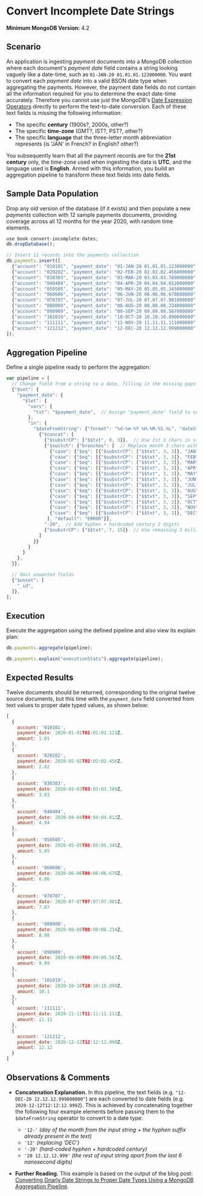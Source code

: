 # Convert Incomplete Date Strings

__Minimum MongoDB Version:__ 4.2


## Scenario

An application is ingesting _payment_ documents into a MongoDB collection where each document's _payment date_ field contains a string looking vaguely like a date-time, such as `01-JAN-20 01.01.01.123000000`. You want to convert each _payment date_ into a valid BSON date type when aggregating the payments. However, the payment date fields do not contain all the information required for you to determine the exact date-time accurately. Therefore you cannot use just the MongoDB's [Date Expression Operators](https://docs.mongodb.com/manual/reference/operator/aggregation/#date-expression-operators) directly to perform the text-to-date conversion. Each of these text fields is missing the following information:

 * The specific __century__ (1900s?, 2000s, other?)
 * The specific __time-zone__ (GMT?, IST?, PST?, other?) 
 * The specific __language__ that the three-letter month abbreviation represents (is 'JAN' in French? in English? other?)

You subsequently learn that all the payment records are for the __21st century__ only, the time-zone used when ingesting the data is __UTC__, and the language used is __English__. Armed with this information, you build an aggregation pipeline to transform these text fields into date fields.


## Sample Data Population

Drop any old version of the database (if it exists) and then populate a new _payments_ collection with 12 sample payments documents, providing coverage across all 12 months for the year 2020, with random time elements.

```javascript
use book-convert-incomplete-dates;
db.dropDatabase();

// Insert 12 records into the payments collection
db.payments.insert([
  {"account": "010101", "payment_date": "01-JAN-20 01.01.01.123000000", "amount": 1.01},
  {"account": "020202", "payment_date": "02-FEB-20 02.02.02.456000000", "amount": 2.02},
  {"account": "030303", "payment_date": "03-MAR-20 03.03.03.789000000", "amount": 3.03},
  {"account": "040404", "payment_date": "04-APR-20 04.04.04.012000000", "amount": 4.04},
  {"account": "050505", "payment_date": "05-MAY-20 05.05.05.345000000", "amount": 5.05},
  {"account": "060606", "payment_date": "06-JUN-20 06.06.06.678000000", "amount": 6.06},
  {"account": "070707", "payment_date": "07-JUL-20 07.07.07.901000000", "amount": 7.07},
  {"account": "080808", "payment_date": "08-AUG-20 08.08.08.234000000", "amount": 8.08},
  {"account": "090909", "payment_date": "09-SEP-20 09.09.09.567000000", "amount": 9.09},
  {"account": "101010", "payment_date": "10-OCT-20 10.10.10.890000000", "amount": 10.10},
  {"account": "111111", "payment_date": "11-NOV-20 11.11.11.111000000", "amount": 11.11},
  {"account": "121212", "payment_date": "12-DEC-20 12.12.12.999000000", "amount": 12.12}
]);
```


## Aggregation Pipeline

Define a single pipeline ready to perform the aggregation:

```javascript
var pipeline = [
  // Change field from a string to a date, filling in the missing gaps
  {"$set": {
    "payment_date": {    
      "$let": {
        "vars": {
          "txt": "$payment_date",  // Assign "payment_date" field to variable "txt"
        },
        "in": { 
          "$dateFromString": {"format": "%d-%m-%Y %H.%M.%S.%L", "dateString":
            {"$concat": [
              {"$substrCP": ["$$txt", 0, 3]},  // Use 1st 3 chars in string
              {"$switch": {"branches": [  // Replace month 3 chars with month number
                {"case": {"$eq": [{"$substrCP": ["$$txt", 3, 3]}, "JAN"]}, "then": "01"},
                {"case": {"$eq": [{"$substrCP": ["$$txt", 3, 3]}, "FEB"]}, "then": "02"},
                {"case": {"$eq": [{"$substrCP": ["$$txt", 3, 3]}, "MAR"]}, "then": "03"},
                {"case": {"$eq": [{"$substrCP": ["$$txt", 3, 3]}, "APR"]}, "then": "04"},
                {"case": {"$eq": [{"$substrCP": ["$$txt", 3, 3]}, "MAY"]}, "then": "05"},
                {"case": {"$eq": [{"$substrCP": ["$$txt", 3, 3]}, "JUN"]}, "then": "06"},
                {"case": {"$eq": [{"$substrCP": ["$$txt", 3, 3]}, "JUL"]}, "then": "07"},
                {"case": {"$eq": [{"$substrCP": ["$$txt", 3, 3]}, "AUG"]}, "then": "08"},
                {"case": {"$eq": [{"$substrCP": ["$$txt", 3, 3]}, "SEP"]}, "then": "09"},
                {"case": {"$eq": [{"$substrCP": ["$$txt", 3, 3]}, "OCT"]}, "then": "10"},
                {"case": {"$eq": [{"$substrCP": ["$$txt", 3, 3]}, "NOV"]}, "then": "11"},
                {"case": {"$eq": [{"$substrCP": ["$$txt", 3, 3]}, "DEC"]}, "then": "12"},
               ], "default": "ERROR"}},
              "-20",  // Add hyphen + hardcoded century 2 digits
              {"$substrCP": ["$$txt", 7, 15]}  // Use remaining 3 millis (ignore last 6 nanosecs)
            ]
          }}                  
        }
      }        
    },             
  }},

  // Omit unwanted fields
  {"$unset": [
    "_id",
  ]},         
];
```


## Execution

Execute the aggregation using the defined pipeline and also view its explain plan:

```javascript
db.payments.aggregate(pipeline);
```

```javascript
db.payments.explain("executionStats").aggregate(pipeline);
```


## Expected Results

Twelve documents should be returned, corresponding to the original twelve source documents, but this time with the `payment_date` field converted from text values to proper date typed values, as shown below:

```javascript
[
  {
    account: '010101',
    payment_date: 2020-01-01T01:01:01.123Z,
    amount: 1.01
  },
  {
    account: '020202',
    payment_date: 2020-02-02T02:02:02.456Z,
    amount: 2.02
  },
  {
    account: '030303',
    payment_date: 2020-03-03T03:03:03.789Z,
    amount: 3.03
  },
  {
    account: '040404',
    payment_date: 2020-04-04T04:04:04.012Z,
    amount: 4.04
  },
  {
    account: '050505',
    payment_date: 2020-05-05T05:05:05.345Z,
    amount: 5.05
  },
  {
    account: '060606',
    payment_date: 2020-06-06T06:06:06.678Z,
    amount: 6.06
  },
  {
    account: '070707',
    payment_date: 2020-07-07T07:07:07.901Z,
    amount: 7.07
  },
  {
    account: '080808',
    payment_date: 2020-08-08T08:08:08.234Z,
    amount: 8.08
  },
  {
    account: '090909',
    payment_date: 2020-09-09T09:09:09.567Z,
    amount: 9.09
  },
  {
    account: '101010',
    payment_date: 2020-10-10T10:10:10.890Z,
    amount: 10.1
  },
  {
    account: '111111',
    payment_date: 2020-11-11T11:11:11.111Z,
    amount: 11.11
  },
  {
    account: '121212',
    payment_date: 2020-12-12T12:12:12.999Z,
    amount: 12.12
  }
]
```


## Observations & Comments

 * __Concatenation Explanation.__ In this pipeline, the text fields (e.g. `"12-DEC-20 12.12.12.999000000"`) are each converted to date fields (e.g. `2020-12-12T12:12:12.999Z`). This is achieved by concatenating together the following four example elements before passing them to the `$dateFromString` operator to convert to a date type:
   - `'12-'` _(day of the month from the input string + the hyphen suffix already present in the text)_
   - `'12'` _(replacing 'DEC')_
   - `'-20'` _(hard-coded hyphen + hardcoded century)_
   - `'20 12.12.12.999'` _(the rest of input string apart from the last 6 nanosecond digits)_
   
 * __Further Reading.__ This example is based on the output of the blog post: [Converting Gnarly Date Strings to Proper Date Types Using a MongoDB Aggregation Pipeline](https://pauldone.blogspot.com/2020/05/aggregation-convert-nasty-date-strings.html).
 
